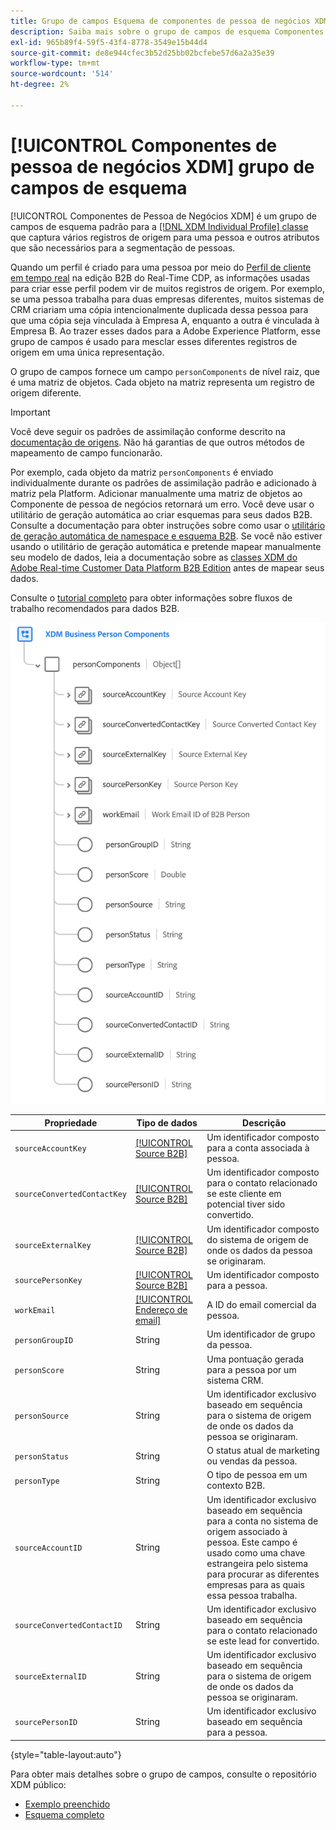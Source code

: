 ```yaml
---
title: Grupo de campos Esquema de componentes de pessoa de negócios XDM
description: Saiba mais sobre o grupo de campos de esquema Componentes de pessoas de negócios XDM.
exl-id: 965b89f4-59f5-43f4-8778-3549e15b44d4
source-git-commit: de8e944cfec3b52d25bb02bcfebe57d6a2a35e39
workflow-type: tm+mt
source-wordcount: '514'
ht-degree: 2%

---
```


# [!UICONTROL Componentes de pessoa de negócios XDM] grupo de campos de esquema

[!UICONTROL Componentes de Pessoa de Negócios XDM] é um grupo de campos de esquema padrão para a [[!DNL XDM Individual Profile] classe](../../classes/individual-profile.md) que captura vários registros de origem para uma pessoa e outros atributos que são necessários para a segmentação de pessoas.

Quando um perfil é criado para uma pessoa por meio do [Perfil de cliente em tempo real](../../../profile/home.md) na edição B2B do Real-Time CDP, as informações usadas para criar esse perfil podem vir de muitos registros de origem. Por exemplo, se uma pessoa trabalha para duas empresas diferentes, muitos sistemas de CRM criariam uma cópia intencionalmente duplicada dessa pessoa para que uma cópia seja vinculada à Empresa A, enquanto a outra é vinculada à Empresa B. Ao trazer esses dados para a Adobe Experience Platform, esse grupo de campos é usado para mesclar esses diferentes registros de origem em uma única representação.

O grupo de campos fornece um campo `personComponents` de nível raiz, que é uma matriz de objetos. Cada objeto na matriz representa um registro de origem diferente.

>[!IMPORTANT]
>
>Você deve seguir os padrões de assimilação conforme descrito na [documentação de origens](../../../rtcdp/sources/b2b.md). Não há garantias de que outros métodos de mapeamento de campo funcionarão.
>
>Por exemplo, cada objeto da matriz `personComponents` é enviado individualmente durante os padrões de assimilação padrão e adicionado à matriz pela Platform. Adicionar manualmente uma matriz de objetos ao Componente de pessoa de negócios retornará um erro.
>Você deve usar o utilitário de geração automática ao criar esquemas para seus dados B2B. Consulte a documentação para obter instruções sobre como usar o [utilitário de geração automática de namespace e esquema B2B](../../../sources/connectors/adobe-applications/marketo/marketo-namespaces.md). Se você não estiver usando o utilitário de geração automática e pretende mapear manualmente seu modelo de dados, leia a documentação sobre as [classes XDM do Adobe Real-time Customer Data Platform B2B Edition](../../../rtcdp/schemas/b2b.md) antes de mapear seus dados.
>
>Consulte o [tutorial completo](../../../rtcdp/b2b-tutorial.md) para obter informações sobre fluxos de trabalho recomendados para dados B2B.

![](../../images/field-groups/business-person-components.png)

| Propriedade | Tipo de dados | Descrição |
| --- | --- | --- |
| `sourceAccountKey` | [[!UICONTROL Source B2B]](../../data-types/b2b-source.md) | Um identificador composto para a conta associada à pessoa. |
| `sourceConvertedContactKey` | [[!UICONTROL Source B2B]](../../data-types/b2b-source.md) | Um identificador composto para o contato relacionado se este cliente em potencial tiver sido convertido. |
| `sourceExternalKey` | [[!UICONTROL Source B2B]](../../data-types/b2b-source.md) | Um identificador composto do sistema de origem de onde os dados da pessoa se originaram. |
| `sourcePersonKey` | [[!UICONTROL Source B2B]](../../data-types/b2b-source.md) | Um identificador composto para a pessoa. |
| `workEmail` | [[!UICONTROL Endereço de email]](../../data-types/b2b-source.md) | A ID do email comercial da pessoa. |
| `personGroupID` | String | Um identificador de grupo da pessoa. |
| `personScore` | String | Uma pontuação gerada para a pessoa por um sistema CRM. |
| `personSource` | String | Um identificador exclusivo baseado em sequência para o sistema de origem de onde os dados da pessoa se originaram. |
| `personStatus` | String | O status atual de marketing ou vendas da pessoa. |
| `personType` | String | O tipo de pessoa em um contexto B2B. |
| `sourceAccountID` | String | Um identificador exclusivo baseado em sequência para a conta no sistema de origem associado à pessoa. Este campo é usado como uma chave estrangeira pelo sistema para procurar as diferentes empresas para as quais essa pessoa trabalha. |
| `sourceConvertedContactID` | String | Um identificador exclusivo baseado em sequência para o contato relacionado se este lead for convertido. |
| `sourceExternalID` | String | Um identificador exclusivo baseado em sequência para o sistema de origem de onde os dados da pessoa se originaram. |
| `sourcePersonID` | String | Um identificador exclusivo baseado em sequência para a pessoa. |

{style="table-layout:auto"}

Para obter mais detalhes sobre o grupo de campos, consulte o repositório XDM público:

* [Exemplo preenchido](https://github.com/adobe/xdm/blob/master/components/fieldgroups/profile/b2b-person-components.example.1.json)
* [Esquema completo](https://github.com/adobe/xdm/blob/master/components/fieldgroups/profile/b2b-person-components.schema.json)
